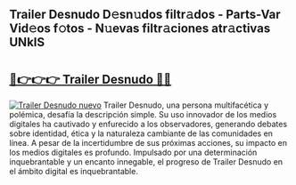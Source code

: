 ## Trailer Desnudo D𝚎sn𝚞dos filtr𝚊dos - Parts-Var Vid𝚎os f𝚘tos - N𝚞evas filtr𝚊ciones atr𝚊ctivas UNkIS

# <h2><a href="http://mbcctc.tromn.icu/?c=Trailer+Desnudo">🔗👉👉👉 Trailer Desnudo 🔗🔗</a></h2>

[![Trailer Desnudo nuevo](https://i.imgur.com/pEAQMta.gif)](http://mbcctc.tromn.icu/?c=Trailer+Desnudo)
Trailer Desnudo, una persona multifacética y polémica, desafía la descripción simple. Su uso innovador de los medios digitales ha cautivado y enfurecido a los observadores, generando debates sobre identidad, ética y la naturaleza cambiante de las comunidades en línea. A pesar de la incertidumbre de sus próximas acciones, su impacto en los medios digitales es profundo. Impulsado por una determinación inquebrantable y un encanto innegable, el progreso de Trailer Desnudo en el ámbito digital es inquebrantable.
